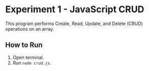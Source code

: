 # Experiment 1 - JavaScript CRUD

This program performs Create, Read, Update, and Delete (CRUD) operations on an array.

## How to Run
1. Open terminal.
2. Run `node crud.js`.
